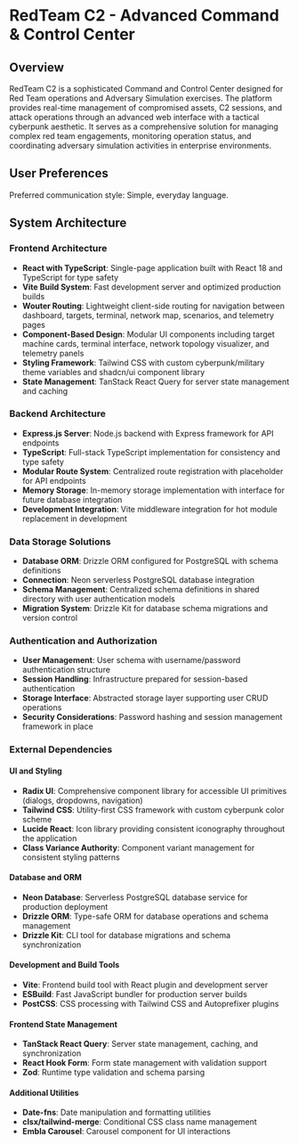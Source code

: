 # RedTeam C2 - Advanced Command & Control Center

## Overview

RedTeam C2 is a sophisticated Command and Control Center designed for Red Team operations and Adversary Simulation exercises. The platform provides real-time management of compromised assets, C2 sessions, and attack operations through an advanced web interface with a tactical cyberpunk aesthetic. It serves as a comprehensive solution for managing complex red team engagements, monitoring operation status, and coordinating adversary simulation activities in enterprise environments.

## User Preferences

Preferred communication style: Simple, everyday language.

## System Architecture

### Frontend Architecture
- **React with TypeScript**: Single-page application built with React 18 and TypeScript for type safety
- **Vite Build System**: Fast development server and optimized production builds
- **Wouter Routing**: Lightweight client-side routing for navigation between dashboard, targets, terminal, network map, scenarios, and telemetry pages
- **Component-Based Design**: Modular UI components including target machine cards, terminal interface, network topology visualizer, and telemetry panels
- **Styling Framework**: Tailwind CSS with custom cyberpunk/military theme variables and shadcn/ui component library
- **State Management**: TanStack React Query for server state management and caching

### Backend Architecture
- **Express.js Server**: Node.js backend with Express framework for API endpoints
- **TypeScript**: Full-stack TypeScript implementation for consistency and type safety
- **Modular Route System**: Centralized route registration with placeholder for API endpoints
- **Memory Storage**: In-memory storage implementation with interface for future database integration
- **Development Integration**: Vite middleware integration for hot module replacement in development

### Data Storage Solutions
- **Database ORM**: Drizzle ORM configured for PostgreSQL with schema definitions
- **Connection**: Neon serverless PostgreSQL database integration
- **Schema Management**: Centralized schema definitions in shared directory with user authentication models
- **Migration System**: Drizzle Kit for database schema migrations and version control

### Authentication and Authorization
- **User Management**: User schema with username/password authentication structure
- **Session Handling**: Infrastructure prepared for session-based authentication
- **Storage Interface**: Abstracted storage layer supporting user CRUD operations
- **Security Considerations**: Password hashing and session management framework in place

### External Dependencies

#### UI and Styling
- **Radix UI**: Comprehensive component library for accessible UI primitives (dialogs, dropdowns, navigation)
- **Tailwind CSS**: Utility-first CSS framework with custom cyberpunk color scheme
- **Lucide React**: Icon library providing consistent iconography throughout the application
- **Class Variance Authority**: Component variant management for consistent styling patterns

#### Database and ORM
- **Neon Database**: Serverless PostgreSQL database service for production deployment
- **Drizzle ORM**: Type-safe ORM for database operations and schema management
- **Drizzle Kit**: CLI tool for database migrations and schema synchronization

#### Development and Build Tools
- **Vite**: Frontend build tool with React plugin and development server
- **ESBuild**: Fast JavaScript bundler for production server builds
- **PostCSS**: CSS processing with Tailwind CSS and Autoprefixer plugins

#### Frontend State Management
- **TanStack React Query**: Server state management, caching, and synchronization
- **React Hook Form**: Form state management with validation support
- **Zod**: Runtime type validation and schema parsing

#### Additional Utilities
- **Date-fns**: Date manipulation and formatting utilities
- **clsx/tailwind-merge**: Conditional CSS class name management
- **Embla Carousel**: Carousel component for UI interactions